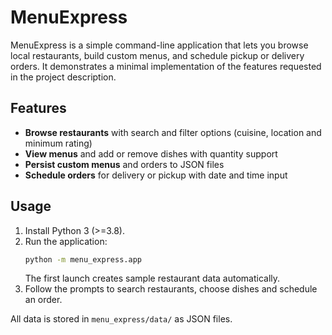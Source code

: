 # MenuExpress

MenuExpress is a simple command-line application that lets you browse local restaurants, build custom menus, and schedule pickup or delivery orders. It demonstrates a minimal implementation of the features requested in the project description.

## Features

- **Browse restaurants** with search and filter options (cuisine, location and minimum rating)
- **View menus** and add or remove dishes with quantity support
- **Persist custom menus** and orders to JSON files
- **Schedule orders** for delivery or pickup with date and time input

## Usage

1. Install Python 3 (>=3.8).
2. Run the application:
   ```bash
   python -m menu_express.app
   ```
   The first launch creates sample restaurant data automatically.
3. Follow the prompts to search restaurants, choose dishes and schedule an order.

All data is stored in `menu_express/data/` as JSON files.
